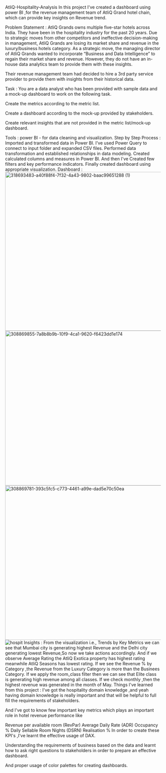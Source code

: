 AtliQ-Hospitality-Analysis
In this project I've created a dashboard using power BI ,for the revenue management team of AtliQ Grand hotel chain, which can provide key insights on Revenue trend.

Problem Statement :
AtliQ Grands owns multiple five-star hotels across India. They have been in the hospitality industry for the past 20 years. Due to strategic moves from other competitors and ineffective decision-making in management, AtliQ Grands are losing its market share and revenue in the luxury/business hotels category. As a strategic move, the managing director of AtliQ Grands wanted to incorporate “Business and Data Intelligence” to regain their market share and revenue. However, they do not have an in-house data analytics team to provide them with these insights.

Their revenue management team had decided to hire a 3rd party service provider to provide them with insights from their historical data.

Task :
You are a data analyst who has been provided with sample data and a mock-up dashboard to work on the following task.

Create the metrics according to the metric list.

Create a dashboard according to the mock-up provided by stakeholders.

Create relevant insights that are not provided in the metric list/mock-up dashboard.

Tools :
power BI - for data cleaning and visualization.
Step by Step Process :
Imported and transformed data in Power BI.
I've used Power Query to connect to input folder and expanded CSV files.
Performed data transformation and established relationships in data modeling.
Created calculated columns and measures in Power BI.
And then I've Created few filters and key performance indicators.
Finally created dashboard using appropriate visualization.
Dashboard :
<img width="894" height="512" alt="318693483-a40f88f4-7f32-4a43-9802-baac99651288 (1)" src="https://github.com/user-attachments/assets/88652cbf-8717-4bf1-91f9-3038ffab14a1" />
<img width="891" height="499" alt="308869855-7a8b8b9b-10f9-4ca1-9620-f6423dd1e174" src="https://github.com/user-attachments/assets/d2dc58d6-54d3-41d2-b0ad-92e51da79c0c" />
<img width="896" height="498" alt="308869781-393c5fc5-c773-4461-a99e-dad5e70c50ea" src="https://github.com/user-attachments/assets/2791b351-f522-41d7-b4d5-b073f8f12f08" />
![hospit](https://github.com/user-attachments/assets/88c669ab-b5d9-407e-95e2-b0b2daf83b84)
Insights :
From the visualization i.e., Trends by Key Metrics we can see that Mumbai city is generating highest Revenue and the Delhi city generating lowest Revenue,So now we take actions accordingly.
And if we observe Average Rating the AtliQ Exotica property has highest rating meanwhile AtliQ Seasons has lowest rating.
If we see the Revenue % by Category ,the Revenue from the Luxury Category is more than the Businees Category.
If we apply the room_class filter then we can see that Elite class is generating high revenue among all classes.
If we check monthly ,then the highest revenue was generated in the month of May.
Things I've learned from this project :
I've got the hospitality domain knowledge ,and yeah having domain knowledge is really important and that will be helpful to full fill the requirements of stakeholders.

And I've got to know few important key metrics which plays an important role in hotel revenue performance like

Revenue per available room (RevPar)
Average Daily Rate (ADR)
Occupancy %
Daily Sellable Room Nights (DSRN)
Realisation %
In order to create these KPI's ,I've learnt the effective usage of DAX.

Understanding the requirements of business based on the data and learnt how to ask right questions to stakeholders in order to prepare an effective dashboard.

And proper usage of color palettes for creating dashboards.
